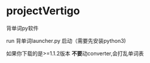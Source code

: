 # projectVertigo
背单词py软件
<p>run 背单词launcher.py 启动（需要先安装python3)</p>
<p>如果你下载的是>=1.1.2版本 <b>不要</b>动converter,会打乱单词表</p>

